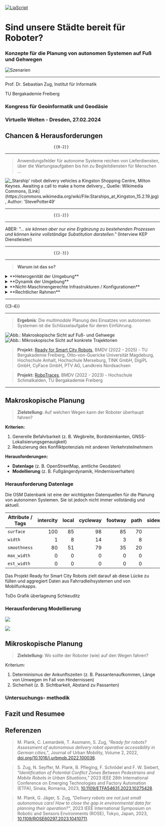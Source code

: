 <!--
author:   Sebastian Zug; André Dietrich

email:    sebastian.zug@informatik.tu-freiberg.de

version:  0.0.2

language: en

narrator: UK English Female

icon:     https://media.aubi-plus.com/institution/thumbnail/3f3de48-technische-universitaet-bergakademie-freiberg-logo.jpg

link:     style.css

-->

[![LiaScript](https://raw.githubusercontent.com/LiaScript/LiaScript/master/badges/course.svg)](https://liascript.github.io/course/?https://raw.githubusercontent.com/SebastianZug/R4RVortraege/main/2024_VirtuelleWelten/presentation.md#1)


# Sind unsere Städte bereit für Roboter?

<h3>Konzepte für die Planung von autonomen Systemen auf Fuß und Gehwegen</h3>

![Szenarien](./images/Roboter_trifft_Menschen.jpg "Abb.: TUBAF Roboter im Stadtzentrum von Freiberg")

---

<div class="left">

Prof. Dr. Sebastian Zug, Institut für Informatik

TU Bergakademie Freiberg

</div>

<div class="right">

### Kongress für Geoinformatik und Geodäsie

### Virtuelle Welten - Dresden, 27.02.2024

</div>


## Chancen & Herausforderungen 

                          {{0-2}}
***********************************************************

> Anwendungsfelder für autonome Systeme reichen von Lieferdiensten, über die Wartungsaufgaben bis hin zu Begleitdiensten für Menschen ...

![](https://upload.wikimedia.org/wikipedia/commons/thumb/4/4c/Starships_at_Kingston_15.2.19.jpg/800px-Starships_at_Kingston_15.2.19.jpg?20190220172050 "_Starship' robot delivery vehicles a Kingston Shopping Centre, Milton Keynes. Awaiting a call to make a home delivery._ Quelle: Wikimedia Commons, [Link](https://commons.wikimedia.org/wiki/File:Starships_at_Kingston_15.2.19.jpg), Author: 'StevePotter49'")

***********************************************************

                          {{1-2}}
***********************************************************

ABER: _"... sie können aber nur eine Ergänzung zu bestehenden Prozessen und können keine vollständige Substitution darstellen."_ (Interview KEP Dienstleister)


***********************************************************

                          {{2-3}}
***********************************************************

> __Warum ist das so?__

<details>
<summary>**Heterogenität der Umgebung**</summary>

<div class="left">

![](./images/Claudi_in_snow.jpg "Abb.: TUBAF Roboter im Stadtzentrum von Freiberg")

</div>

<div class="right">

+ Wegbreiten und -untergründe
+ variierende Bordsteinkanten
+ Hindernisse wie Treppen, Poller, Cafe-Tische etc.
+ Anstiege und Gefälle

__Bild einer Karte einfügen!__

</div>
</details>

<details>
<summary>**Dynamik der Umgebung**</summary>

<div class="left">

![](./images/Obstacle.jpg "Abb.: Plötzliche Hindernisse auf dem Gehweg")

</div>

<div class="right">

+ Passanten, Radfahrerinnen, Tiere
+ Kinderwägen, Rollatoren, Rollstühle
+ Baustellen, Veranstaltungen, Märkte

</div>
</details>

<details>
<summary>**Nicht-Maschinengerechte Infrastrukturen / Konfigurationen**</summary>

<div class="left">

![](./images/Traffic_lights_from_robot.jpg "Abb.: Roboterperspektive auf eine Fußgängerampel")

</div>

<div class="right">

+ Ampelanlagen
+ fehlende Einsehbarkeit von Situation wegen der geringen Bauhöhe
+ lokal schwierige Beleuchtungssituationen

</div>

</details>

<details>
<summary>**Rechtlicher Rahmen**</summary>

+ Gesetz über das autonome Fahren 
+ 

</details>

***********************************************************

{{3-4}}
***********************************************************

> __Ergebnis__: Die _multimodale_ Planung des Einsatzes von autonomen Systemen ist die Schlüsselaufgabe für deren Einführung.

![](./images/MakroskopischeSicht_Dresden.jpg "Abb.: Makroskopische Sicht auf Fuß- und Gehwege")
![](./images/MirkoskopischeSicht.jpg "Abb.: Mikroskopische Sicht auf konkrete Trajektorien")

<!-- class="highlight" -->
> __Projekt:__
> [Ready for Smart City Robots](https://bmdv.bund.de/SharedDocs/DE/Artikel/DG/mfund-projekte/r4r.html), BMDV (2022 - 2025) - TU Bergakademie Freiberg, Otto-von-Guericke Universität Magdeburg, Hochschule Anhalt, Hochschule Merseburg, TINK GmbH, DigiPL GmbH, CyFace GmbH, PTV AG, Landkreis Nordsachsen

<!-- class="highlight" -->
> __Projekt:__
> [RoboTraces](https://bmdv.bund.de/SharedDocs/DE/Artikel/DG/mfund-projekte/robotraces.html), BMDV (2022 - 2023) - Hochschule Schmalkalden, TU Bergakademie Freiberg

***********************************************************

## Makroskopische Planung

> __Zielstellung:__ Auf welchen Wegen kann der Roboter überhaupt fahren?

<div class="left">

__Kriterien:__ 

1. Generelle Befahrbarkeit (z. B. Wegbreite, Bordsteinkanten, GNSS-Lokalisierungsgenauigkeit)
2. Reduzierung des Konfliktpotenzials mit anderen Verkehrsteilnehmern

</div>

<div class="right">

__Herausforderungen:__

+ __Datenlage__ (z. B. OpenStreetMap, amtliche Geodaten)
+ __Modellierung__ (z. B. Fußgängerdynamik, Hindernisverhalten)

</div>

### Herausforderung Datenlage 

Die OSM Datenbank ist eine der wichtigsten Datenquellen für die Planung von autonomen Systemen. Sie ist jedoch nicht immer vollständig und aktuell.

<!-- data-type="none" -->
| Attribute / Tags | intercity | local | cycleway | footway | path | sidewalk | bicycle |
| ---------------- | --------: | ----: | -------: | ------: | ---: | -------: | ------: |
| `surface`        |       100 |    85 |       98 |      85 |   70 |       88 |      86 |
| `width`          |         1 |     8 |       14 |       3 |    8 |        5 |       7 |
| `smoothness`     |        80 |    51 |       79 |      35 |   20 |       48 |      49 |
| `max_width`      |         0 |     0 |        0 |       0 |    0 |        0 |       0 |
| `est_width`      |         0 |     0 |        0 |       0 |    0 |        0 |       0 |

Das Projekt Ready for Smart City Robots zielt darauf ab diese Lücke zu füllen und aggregiert Daten aus Fahrradleihsystemen und von Mobilfunkapps.

ToDo Grafik überlageung Schkeuditz




### Herausforderung Modellierung 
 ![](./images/Kritische_Pfade_in_Freiberg.jpg)

 ![](./images/Sichtlinien_in_freiberg.jpg)


## Mikroskopische Planung

> __Zielstellung:__ Wo sollte der Roboter (wie) auf den Wegen fahren?

Kriterium: 

1. Determinismus der Ankunftszeiten (z. B. Passantenaufkommen, Länge von Umwegen im Fall von Hindernissen)
2. Sicherheit (z. B. Sichtbarkeit, Abstand zu Passanten)

### Untersuchungs- methodik

## Fazit und Resumee


## Referenzen

<!-- class="reference" -->
> M. Plank, C. Lemardelé, T. Assmann, S. Zug, _"Ready for robots? Assessment of autonomous delivery robot operative accessibility in German cities,"_, Journal of Urban Mobility, Volume 2, 2022, [doi.org/10.1016/j.urbmob.2022.100036](https://www.sciencedirect.com/science/article/pii/S2667091722000243).

<!-- class="reference" -->
> S. Zug, N. Seyffer, M. Plank, B. Pfleging, F. Schrödel and F. W. Siebert, _"Identification of Potential Conflict Zones Between Pedestrians and Mobile Robots in Urban Situations,"_ 2023 IEEE 28th International Conference on Emerging Technologies and Factory Automation (ETFA), Sinaia, Romania, 2023, [10.1109/ETFA54631.2023.10275428](https://ieeexplore.ieee.org/document/10275428).


<!-- class="reference" -->
> M. Plank, G. Jäger, S. Zug, _"Delivery robots are not just small autonomous cars! How to close the gap in environmental data for planning their operation?"_, 2023 IEEE International Symposium on Robotic and Sensors Environments (ROSE), Tokyo, Japan, 2023, [10.1109/ROSE60297.2023.10410711](https://ieeexplore.ieee.org/document/10410711).
